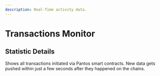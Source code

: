 ```yaml
---
description: Real-Time activity data.
---
```


# Transactions Monitor

## Statistic Details

Shows all transactions initiated via Pantos smart contracts. New data gets pushed within just a few seconds after they happened on the chains.
